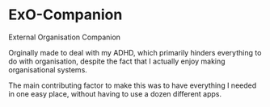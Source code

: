 # ExO-Companion
External Organisation Companion

Orginally made to deal with my ADHD, which primarily hinders everything to do with organisation, despite the fact that I actually enjoy making organisational systems.

The main contributing factor to make this was to have everything I needed in one easy place, without having to use a dozen different apps.
